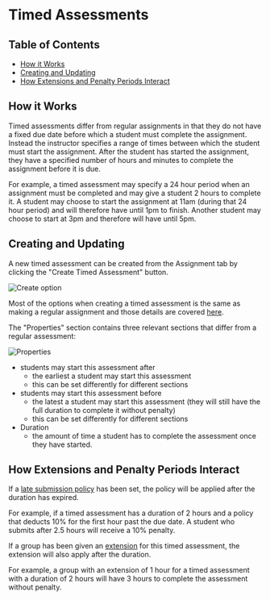 # Timed Assessments

## Table of Contents

- [How it Works](#how-it-works)
- [Creating and Updating](#creating-and-updating)
- [How Extensions and Penalty Periods Interact](#how-extensions-and-penalty-periods-interact)

## How it Works

Timed assessments differ from regular assignments in that they do not have a fixed due date before which a student must complete the assignment. Instead the instructor specifies a range of times between which the student must start the assignment. After the student has started the assignment, they have a specified number of hours and minutes to complete the assignment before it is due.

For example, a timed assessment may specify a 24 hour period when an assignment must be completed and may give a student 2 hours to complete it. A student may choose to start the assignment at 11am (during that 24 hour period) and will therefore have until 1pm to finish. Another student may choose to start at 3pm and therefore will have until 5pm.

## Creating and Updating

A new timed assessment can be created from the Assignment tab by clicking the "Create Timed Assessment" button.

![Create option](images/assignment-tab.png)

Most of the options when creating a timed assessment is the same as making a regular assignment and those details are covered [here](Instructor-Guide--Assignments--Setting-Up.md).

The "Properties" section contains three relevant sections that differ from a regular assessment:

![Properties](images/timed-assessment-properties.png)

- students may start this assessment after
    - the earliest a student may start this assessment
    - this can be set differently for different sections
- students may start this assessment before
    - the latest a student may start this assessment (they will still have the full duration to complete it without penalty)
    - this can be set differently for different sections
- Duration
    - the amount of time a student has to complete the assessment once they have started.

## How Extensions and Penalty Periods Interact

If a [late submission policy](Instructor-Guide--Assignments--Late-Submission-Policies.md) has been set, the policy will be applied after the duration has expired.

For example, if a timed assessment has a duration of 2 hours and a policy that deducts 10% for the first hour past the due date. A student who submits after 2.5 hours will receive a 10% penalty.

If a group has been given an [extension](Instructor-Guide--Groups.md#give-a-group-an-extension) for this timed assessment, the extension will also apply after the duration.

For example, a group with an extension of 1 hour for a timed assessment with a duration of 2 hours will have 3 hours to complete the assessment without penalty.
